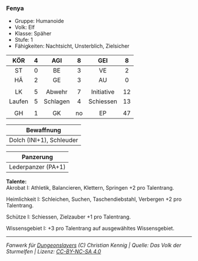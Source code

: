 ### Fenya

- Gruppe: Humanoide
- Volk: Elf
- Klasse: Späher
- Stufe: 1
- Fähigkeiten: Nachtsicht, Unsterblich, Zielsicher

|  KÖR   |  4  |   AGI    |  8  |    GEI     |  8  |
| :----: | :-: | :------: | :-: | :--------: | :-: |
|   ST   |  0  |    BE    |  3  |     VE     |  2  |
|   HÄ   |  2  |    GE    |  3  |     AU     |  0  |
|        |     |          |     |            |     |
|   LK   |  5  |  Abwehr  |  7  | Initiative | 12  |
| Laufen |  5  | Schlagen |  4  | Schiessen  | 13  |
|        |     |          |     |            |     |
|   GH   |  1  |    GK    | no  |     EP     | 47  |

|        Bewaffnung        |
| :----------------------: |
| Dolch (INI+1), Schleuder |

|     Panzerung      |
| :----------------: |
| Lederpanzer (PA+1) |

**Talente:**  
Akrobat I: Athletik, Balancieren, Klettern, Springen +2 pro Talentrang.

Heimlichkeit I: Schleichen, Suchen, Taschendiebstahl, Verbergen +2 pro Talentrang.

Schütze I: Schiessen, Zielzauber +1 pro Talentrang.

Wissensgebiet I: +3 pro Talentrang auf ausgewähltes Wissensgebiet.

---

_Fanwerk für [Dungeonslayers](https://www.dungeonslayers.net/) (C) Christian Kennig | Quelle: Das Volk der Sturmelfen | Lizenz: [CC-BY-NC-SA 4.0](https://creativecommons.org/licenses/by-nc-sa/4.0/deed.de)_

